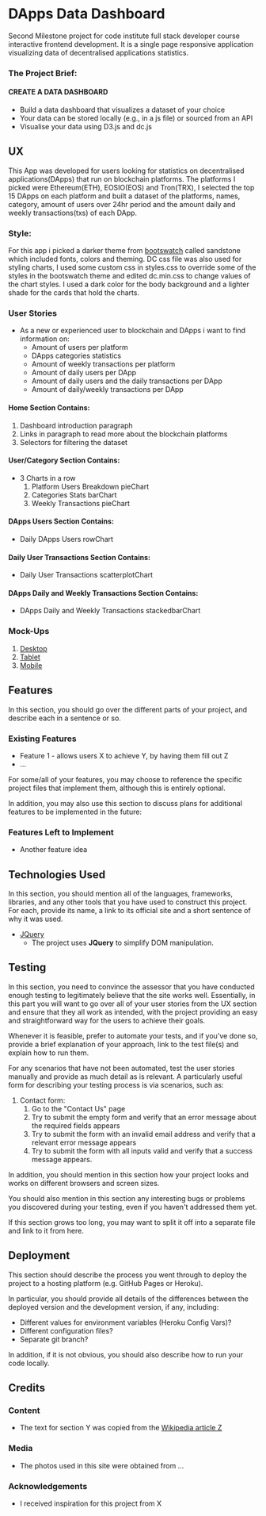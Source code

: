 # DApps Data Dashboard

Second Milestone project for code institute full stack developer course interactive frontend development.
It is a single page responsive application visualizing data of decentralised applications statistics.

### The Project Brief:

#### CREATE A DATA DASHBOARD

* Build a data dashboard that visualizes a dataset of your choice
* Your data can be stored locally (e.g., in a js file) or sourced from an API
* Visualise your data using D3.js and dc.js


## UX

This App was developed for users looking for statistics on decentralised applications(DApps) that run on blockchain platforms.
The platforms I picked were Ethereum(ETH), EOSIO(EOS) and Tron(TRX), I selected the top 15 DApps on each platform
and built a dataset of the platforms, names, category, amount of users over 24hr period and the amount daily and weekly transactions(txs) of each DApp.

### Style:
For this app i picked a darker theme from [bootswatch](https://bootswatch.com/sandstone/) called sandstone which included fonts, colors and theming.
DC css file was also used for styling charts, I used some custom css in styles.css to override some of the styles in the bootswatch theme and edited
dc.min.css to change values of the chart styles.
I used a dark color for the body background and a lighter shade for the cards that hold the charts.

### User Stories
- As a new or experienced user to blockchain and DApps i want to find information on:
    * Amount of users per platform
    * DApps categories statistics
    * Amount of weekly transactions per platform
    * Amount of daily users per DApp
    * Amount of daily users and the daily transactions per DApp
    * Amount of daily/weekly transactions per DApp

#### Home Section Contains:
1. Dashboard introduction paragraph
2. Links in paragraph to read more about the blockchain platforms
3. Selectors for filtering the dataset

#### User/Category Section Contains:
* 3 Charts in a row
    1. Platform Users Breakdown pieChart
    2. Categories Stats barChart
    3. Weekly Transactions pieChart

#### DApps Users Section Contains:
* Daily DApps Users rowChart

#### Daily User Transactions Section Contains:
* Daily User Transactions scatterplotChart

#### DApps Daily and Weekly Transactions Section Contains:
* DApps Daily and Weekly Transactions stackedbarChart

### Mock-Ups
1. [Desktop](https://camo.githubusercontent.com/fd8931475416b2fc463dd1b15323ad8bdef33643/68747470733a2f2f6170702e6769746b72616b656e2e636f6d2f6170692f676c6f2f626f617264732f3563333330653838666566333839303030666534333033342f6174746163686d656e74732f356334646365613039323638326630303066323336663865)
2. [Tablet](https://camo.githubusercontent.com/fcb297dc9f86630d6f1a2966ef585af4655ed237/68747470733a2f2f6170702e6769746b72616b656e2e636f6d2f6170692f676c6f2f626f617264732f3563333330653838666566333839303030666534333033342f6174746163686d656e74732f356334646365613039323638326630303066323336663862)
3. [Mobile](https://camo.githubusercontent.com/58fd5cf3d9d14f65a45feb366f1d8d02b8dd911c/68747470733a2f2f6170702e6769746b72616b656e2e636f6d2f6170692f676c6f2f626f617264732f3563333330653838666566333839303030666534333033342f6174746163686d656e74732f356334646365613039323638326630303066323336663931)



## Features

In this section, you should go over the different parts of your project, and describe each in a sentence or so.
 
### Existing Features
- Feature 1 - allows users X to achieve Y, by having them fill out Z
- ...

For some/all of your features, you may choose to reference the specific project files that implement them, although this is entirely optional.

In addition, you may also use this section to discuss plans for additional features to be implemented in the future:

### Features Left to Implement
- Another feature idea

## Technologies Used

In this section, you should mention all of the languages, frameworks, libraries, and any other tools that you have used to construct this project. For each, provide its name, a link to its official site and a short sentence of why it was used.

- [JQuery](https://jquery.com)
    - The project uses **JQuery** to simplify DOM manipulation.


## Testing

In this section, you need to convince the assessor that you have conducted enough testing to legitimately believe that the site works well. Essentially, in this part you will want to go over all of your user stories from the UX section and ensure that they all work as intended, with the project providing an easy and straightforward way for the users to achieve their goals.

Whenever it is feasible, prefer to automate your tests, and if you've done so, provide a brief explanation of your approach, link to the test file(s) and explain how to run them.

For any scenarios that have not been automated, test the user stories manually and provide as much detail as is relevant. A particularly useful form for describing your testing process is via scenarios, such as:

1. Contact form:
    1. Go to the "Contact Us" page
    2. Try to submit the empty form and verify that an error message about the required fields appears
    3. Try to submit the form with an invalid email address and verify that a relevant error message appears
    4. Try to submit the form with all inputs valid and verify that a success message appears.

In addition, you should mention in this section how your project looks and works on different browsers and screen sizes.

You should also mention in this section any interesting bugs or problems you discovered during your testing, even if you haven't addressed them yet.

If this section grows too long, you may want to split it off into a separate file and link to it from here.

## Deployment

This section should describe the process you went through to deploy the project to a hosting platform (e.g. GitHub Pages or Heroku).

In particular, you should provide all details of the differences between the deployed version and the development version, if any, including:
- Different values for environment variables (Heroku Config Vars)?
- Different configuration files?
- Separate git branch?

In addition, if it is not obvious, you should also describe how to run your code locally.


## Credits

### Content
- The text for section Y was copied from the [Wikipedia article Z](https://en.wikipedia.org/wiki/Z)

### Media
- The photos used in this site were obtained from ...

### Acknowledgements

- I received inspiration for this project from X